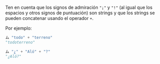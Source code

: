Ten en cuenta que los signos de admiración `"¡"` y `"!"` (al igual que los espacios y otros signos de puntuación) son strings y que los strings se pueden concatenar usando el operador `+`. 

Por ejemplo: 

```python
ム "todo" + "terreno"
"todoterreno"

ム "¿" + "Aló" + "?"
"¿Aló?"
```

